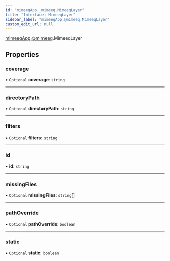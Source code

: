 ```yaml
---
id: "mimeeqApp._mimeeq.MimeeqLayer"
title: "Interface: MimeeqLayer"
sidebar_label: "mimeeqApp.@mimeeq.MimeeqLayer"
custom_edit_url: null
---
```


[mimeeqApp](../modules/mimeeqApp.md).[@mimeeq](../namespaces/mimeeqApp._mimeeq.md).MimeeqLayer

## Properties

### coverage

• `Optional` **coverage**: `string`

___

### directoryPath

• `Optional` **directoryPath**: `string`

___

### filters

• `Optional` **filters**: `string`

___

### id

• **id**: `string`

___

### missingFiles

• `Optional` **missingFiles**: `string`[]

___

### pathOverride

• `Optional` **pathOverride**: `boolean`

___

### static

• `Optional` **static**: `boolean`
